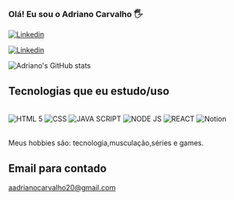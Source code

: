 ### Olá! Eu sou o Adriano Carvalho 🖐️


[![Linkedin](https://img.shields.io/badge/LinkedIn-0077B5?style=for-the-badge&logo=linkedin&logoColor=white)](https://https://www.linkedin.com/in/adriano-lima-76127a251/)


[![Linkedin](https://img.shields.io/badge/Instagram-E4405F?style=for-the-badge&logo=instagram&logoColor=white)](https://www.instagram.com/lcadriano20/)

![Adriano's GitHub stats](https://github-readme-stats.vercel.app/api?username=lcadriano20&show_icons=true&theme=onedark)

## Tecnologias que eu estudo/uso

<div style="display: inline_block"><br/>

<img src="https://img.shields.io/badge/HTML5-E34F26?style=for-the-badge&logo=html5&logoColor=white" alt="HTML 5">

<img src="https://img.shields.io/badge/CSS-239120?&style=for-the-badge&logo=css3&logoColor=white" alt="CSS">

<img src="https://img.shields.io/badge/JavaScript-F7DF1E?style=for-the-badge&logo=javascript&logoColor=black" alt="JAVA SCRIPT">

<img src="https://img.shields.io/badge/Node.js-43853D?style=for-the-badge&logo=node.js&logoColor=white" alt="NODE JS">

<img src="https://img.shields.io/badge/React-20232A?style=for-the-badge&logo=react&logoColor=61DAFB" alt="REACT">

<img src="https://img.shields.io/badge/Notion-000000?style=for-the-badge&logo=notion&logoColor=white" alt="Notion">

</div><br>

Meus hobbies são: tecnologia,musculação,séries e games.

## Email para contado 

aadrianocarvalho20@gmail.com
